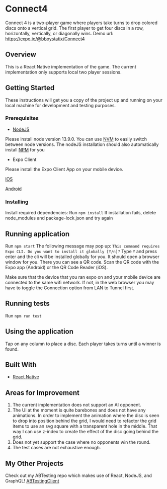 # Connect4
Connect 4 is a two-player game where players take turns to drop colored discs onto a vertical grid. 
The first player to get four discs in a row, horizontally, vertically, or diagonally wins.
Demo url: https://expo.io/@bboystatix/Connect4

## Overview
This is a React Native implementation of the game.
The current implementation only supports local two player sessions.

## Getting Started

These instructions will get you a copy of the project up and running on your local machine for development and testing purposes.

### Prerequisites

* [NodeJS](https://nodejs.org/en/)

Please install node version 13.9.0. You can use [NVM](https://github.com/nvm-sh/nvm) to easily switch between node versions.
The nodeJS installation should also automatically install [NPM](https://www.npmjs.com/) for you

* Expo Client

Please install the Expo Client App on your mobile device.

[IOS](https://apps.apple.com/app/apple-store/id982107779)

[Android](https://play.google.com/store/apps/details?id=host.exp.exponent&referrer=www)

### Installing

Install required dependencies:
Run `npm install`
If installation fails, delete node_modules and package-lock.json and try again

## Running application
Run `npm start`
The following message may pop up: `This command requires Expo CLI. Do you want to install it globally [Y/n]?`
Type `Y` and press enter and the cli will be installed globally for you.
It should open a browser window for you. 
There you can see a QR code. Scan the QR code with the Expo app (Android) or the QR Code Reader (iOS). 

Make sure that the device that you ran expo on and your mobile device are connected to the same wifi network. 
If not, in the web browser you may have to toggle the Connection option from LAN to Tunnel first. 


## Running tests
Run `npm run test`

## Using the application
Tap on any column to place a disc. Each player takes turns until a winner is found.

## Built With
* [React Native](https://reactnative.dev/)

## Areas for Improvement
1) The current implementation does not support an AI opponent.
2) The UI at the moment is quite barebones and does not have any animations. 
In order to implement the animation where the disc is seen to drop into position behind the grid, 
I would need to refactor the grid items to use an svg square with a transparent hole in the middle.
That way I can use z-index to create the effect of the disc going behind the grid.
3) Does not yet support the case where no opponents win the round.
4) The test cases are not exhaustive enough.


## My Other Projects
Check out my ABTesting repo which makes use of React, NodeJS, and GraphQL!
[ABTestingClient](https://github.com/BboyStatix/ABTestingClient)
